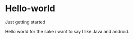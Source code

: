 # Hello-world
Just getting started

Hello world for the sake i want to say I like Java and android.

